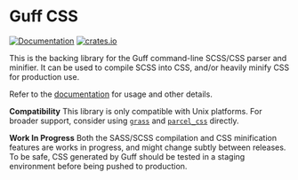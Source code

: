 # Guff CSS

[![Documentation](https://docs.rs/guff_css/badge.svg)](https://docs.rs/guff_css/)
[![crates.io](https://img.shields.io/crates/v/guff_css.svg)](https://crates.io/crates/guff_css)

This is the backing library for the Guff command-line SCSS/CSS parser and minifier. It can be used to compile SCSS into CSS, and/or heavily minify CSS for production use.

Refer to the [documentation](https://docs.rs/guff_css/) for usage and other details.

**Compatibility**
This library is only compatible with Unix platforms. For broader support, consider using [`grass`](https://crates.io/crates/grass) and [`parcel_css`](https://crates.io/crates/parcel_css) directly.

**Work In Progress**
Both the SASS/SCSS compilation and CSS minification features are works in progress, and might change subtly between releases. To be safe, CSS generated by Guff should be tested in a staging environment before being pushed to production.
